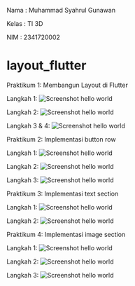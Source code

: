 Nama    : Muhammad Syahrul Gunawan

Kelas   : TI 3D

NIM     : 2341720002

# layout_flutter

Praktikum 1: Membangun Layout di Flutter

Langkah 1:
![Screenshot hello world](assets/images/01.PNG)

Langkah 2:
![Screenshot hello world](assets/images/02.PNG)

Langkah 3 & 4:
![Screenshot hello world](assets/images/03.PNG)


Praktikum 2: Implementasi button row

Langkah 1:
![Screenshot hello world](assets/images/04.PNG)

Langkah 2:
![Screenshot hello world](assets/images/05.PNG)

Langkah 3:
![Screenshot hello world](assets/images/06.PNG)


Praktikum 3: Implementasi text section

Langkah 1:
![Screenshot hello world](assets/images/07.PNG)

Langkah 2:
![Screenshot hello world](assets/images/08.PNG)


Praktikum 4: Implementasi image section

Langkah 1:
![Screenshot hello world](assets/images/09.PNG)

Langkah 2:
![Screenshot hello world](assets/images/10.PNG)

Langkah 3:
![Screenshot hello world](assets/images/11.PNG)

